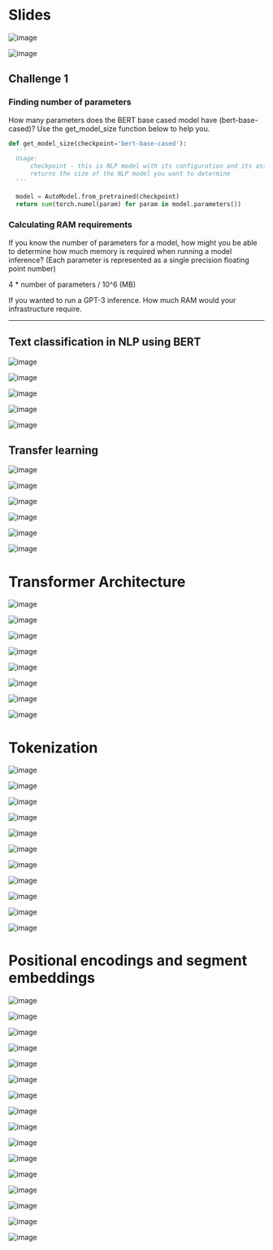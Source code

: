 # Slides

![image](https://github.com/SE-Materials/transformers-text-classification-for-nlp-using-bert-2478096/assets/8214876/eb6669b5-7d7b-4c37-be24-b28b990b59f3)

![image](https://github.com/SE-Materials/transformers-text-classification-for-nlp-using-bert-2478096/assets/8214876/321aa933-2de5-4dab-98da-cefb6b85944f)

## Challenge 1

### Finding number of parameters

How many parameters does the BERT base cased model have (bert-base-cased)? Use the get_model_size function below to help you.

```python
def get_model_size(checkpoint='bert-base-cased'):
  '''
  Usage: 
      checkpoint - this is NLP model with its configuration and its associated weights
      returns the size of the NLP model you want to determine
  '''
  
  model = AutoModel.from_pretrained(checkpoint)
  return sum(torch.numel(param) for param in model.parameters())
```

### Calculating RAM requirements

If you know the number of parameters for a model, how might you be able to determine how much memory is required when running a model inference? (Each parameter is represented as a single precision floating point number)

4 * number of parameters / 10^6 (MB)

If you wanted to run a GPT-3 inference. How much RAM would your infrastructure require.

<hr>

## Text classification in NLP using BERT

![image](https://github.com/SE-Materials/transformers-text-classification-for-nlp-using-bert-2478096/assets/8214876/fbfba926-862f-45a3-a9d0-30fad98d9463)

![image](https://github.com/SE-Materials/transformers-text-classification-for-nlp-using-bert-2478096/assets/8214876/a01f2964-7fc1-4578-86e2-9acd84b2a4ba)

![image](https://github.com/SE-Materials/transformers-text-classification-for-nlp-using-bert-2478096/assets/8214876/8b9a577d-867a-4195-adee-984a5d9e60b9)

![image](https://github.com/SE-Materials/transformers-text-classification-for-nlp-using-bert-2478096/assets/8214876/5ccfbf15-4128-4ea1-a3fe-628ccc3e6d1b)

![image](https://github.com/SE-Materials/transformers-text-classification-for-nlp-using-bert-2478096/assets/8214876/6d10af83-b28f-4da4-93a2-3449ef8ec9ad)

## Transfer learning

![image](https://github.com/SE-Materials/transformers-text-classification-for-nlp-using-bert-2478096/assets/8214876/bfe50c22-8b02-4bd9-827f-53a9f4138a77)

![image](https://github.com/SE-Materials/transformers-text-classification-for-nlp-using-bert-2478096/assets/8214876/d52d4bc6-90a2-4f77-8505-194a2b98a8a8)

![image](https://github.com/SE-Materials/transformers-text-classification-for-nlp-using-bert-2478096/assets/8214876/33dd9900-2cf4-49e3-8046-0fec18a720e8)

![image](https://github.com/SE-Materials/transformers-text-classification-for-nlp-using-bert-2478096/assets/8214876/848439b0-f491-4115-ab44-fb00daa63941)

![image](https://github.com/SE-Materials/transformers-text-classification-for-nlp-using-bert-2478096/assets/8214876/67de7d8a-6fe0-4fb2-8eb9-2730bfee7054)

![image](https://github.com/SE-Materials/transformers-text-classification-for-nlp-using-bert-2478096/assets/8214876/ed6777de-8789-4f41-9086-b6f70ed9acb0)

# Transformer Architecture

![image](https://github.com/SE-Materials/transformers-text-classification-for-nlp-using-bert-2478096/assets/8214876/d54a2e4d-71ec-4cdd-9887-fa8c82f4f944)

![image](https://github.com/SE-Materials/transformers-text-classification-for-nlp-using-bert-2478096/assets/8214876/15653295-74b8-4860-8679-f990570a9d58)

![image](https://github.com/SE-Materials/transformers-text-classification-for-nlp-using-bert-2478096/assets/8214876/eb4aa3b8-0927-4a36-8a7f-7e8b477368a1)

![image](https://github.com/SE-Materials/transformers-text-classification-for-nlp-using-bert-2478096/assets/8214876/a3dd358e-3e98-4179-8077-eb6c61189f7a)

![image](https://github.com/SE-Materials/transformers-text-classification-for-nlp-using-bert-2478096/assets/8214876/181e0ccc-614e-4c7e-b587-790d8483f50a)

![image](https://github.com/SE-Materials/transformers-text-classification-for-nlp-using-bert-2478096/assets/8214876/0db63314-2f4b-46a9-8b3c-8d54dde11a05)

![image](https://github.com/SE-Materials/transformers-text-classification-for-nlp-using-bert-2478096/assets/8214876/ddcc4cf9-4e41-469c-9c44-1c630a5ba9ab)

![image](https://github.com/SE-Materials/transformers-text-classification-for-nlp-using-bert-2478096/assets/8214876/fff84a7c-4fd8-47d8-af67-88d84dbf4514)


# Tokenization

![image](https://github.com/SE-Materials/transformers-text-classification-for-nlp-using-bert-2478096/assets/8214876/8ba344bd-4047-4e43-9f5b-211a272f09ca)

![image](https://github.com/SE-Materials/transformers-text-classification-for-nlp-using-bert-2478096/assets/8214876/8e1822c8-7a92-4b57-80b7-d749e3d12c2b)

![image](https://github.com/SE-Materials/transformers-text-classification-for-nlp-using-bert-2478096/assets/8214876/2816e704-78de-44e0-8247-f66f633fc192)

![image](https://github.com/SE-Materials/transformers-text-classification-for-nlp-using-bert-2478096/assets/8214876/1ee46f60-cbb2-4c2d-8a9b-ffe5636f9502)

![image](https://github.com/SE-Materials/transformers-text-classification-for-nlp-using-bert-2478096/assets/8214876/6156dd2b-0e4e-4f85-8135-4b9900ed4f41)

![image](https://github.com/SE-Materials/transformers-text-classification-for-nlp-using-bert-2478096/assets/8214876/bf520e70-bc6c-4851-a7bf-3691e2804f02)

![image](https://github.com/SE-Materials/transformers-text-classification-for-nlp-using-bert-2478096/assets/8214876/f834cd83-e844-4228-8aa3-f7358652c913)

![image](https://github.com/SE-Materials/transformers-text-classification-for-nlp-using-bert-2478096/assets/8214876/417d112a-23dc-4747-b48f-57e35112bcbe)

![image](https://github.com/SE-Materials/transformers-text-classification-for-nlp-using-bert-2478096/assets/8214876/90743bf4-7785-41cb-9f6d-15b7ab1df8af)

![image](https://github.com/SE-Materials/transformers-text-classification-for-nlp-using-bert-2478096/assets/8214876/0419882e-baed-407a-8108-723a4617b892)

![image](https://github.com/SE-Materials/transformers-text-classification-for-nlp-using-bert-2478096/assets/8214876/75adf788-25b7-4afd-acfa-246e4ea99a6b)


# Positional encodings and segment embeddings

![image](https://github.com/SE-Materials/transformers-text-classification-for-nlp-using-bert-2478096/assets/8214876/da232b6c-14da-4102-bf67-e8f351cdc95a)

![image](https://github.com/SE-Materials/transformers-text-classification-for-nlp-using-bert-2478096/assets/8214876/d8595730-2b79-44eb-bedb-38229ce672db)

![image](https://github.com/SE-Materials/transformers-text-classification-for-nlp-using-bert-2478096/assets/8214876/bf7ac685-848e-4f4f-b7f4-87748827568c)

![image](https://github.com/SE-Materials/transformers-text-classification-for-nlp-using-bert-2478096/assets/8214876/f38dbdd4-f089-46ed-b977-3a0ccec8184c)

![image](https://github.com/SE-Materials/transformers-text-classification-for-nlp-using-bert-2478096/assets/8214876/606aebdc-99ab-4100-8fdc-ed84c5397d5d)

![image](https://github.com/SE-Materials/transformers-text-classification-for-nlp-using-bert-2478096/assets/8214876/ef35ab22-b676-4e7e-9be9-328d24426a88)

![image](https://github.com/SE-Materials/transformers-text-classification-for-nlp-using-bert-2478096/assets/8214876/7500b0c0-11d2-4180-b01e-c8545ffae697)

![image](https://github.com/SE-Materials/transformers-text-classification-for-nlp-using-bert-2478096/assets/8214876/9943a59e-53ce-4676-a319-be57c755d7b8)

![image](https://github.com/SE-Materials/transformers-text-classification-for-nlp-using-bert-2478096/assets/8214876/8cf3a418-574b-4fc5-ad75-1b7c1d97f5ab)

![image](https://github.com/SE-Materials/transformers-text-classification-for-nlp-using-bert-2478096/assets/8214876/f825a42d-f2b4-454d-94c3-da87d39f1c43)

![image](https://github.com/SE-Materials/transformers-text-classification-for-nlp-using-bert-2478096/assets/8214876/889f4f23-8035-4fc2-9924-a5a12d26a2f3)

![image](https://github.com/SE-Materials/transformers-text-classification-for-nlp-using-bert-2478096/assets/8214876/abfd7c33-7241-4234-86c1-f0097572d9f7)

![image](https://github.com/SE-Materials/transformers-text-classification-for-nlp-using-bert-2478096/assets/8214876/2cf3d13a-df79-4910-9c7c-ae91c010f9d7)

![image](https://github.com/SE-Materials/transformers-text-classification-for-nlp-using-bert-2478096/assets/8214876/834b57eb-1cc2-40bf-9944-b89917cf575f)

![image](https://github.com/SE-Materials/transformers-text-classification-for-nlp-using-bert-2478096/assets/8214876/ba36c448-0931-4d06-a67c-3fc89d91e6a6)

![image](https://github.com/SE-Materials/transformers-text-classification-for-nlp-using-bert-2478096/assets/8214876/41d1f84f-c168-4be5-b4c5-fb8bbdaef9df)

